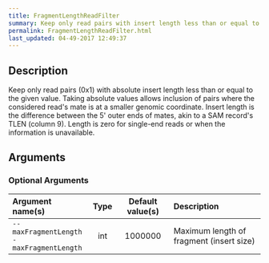```yaml
---
title: FragmentLengthReadFilter
summary: Keep only read pairs with insert length less than or equal to the given value
permalink: FragmentLengthReadFilter.html
last_updated: 04-49-2017 12:49:37
---
```


## Description

Keep only read pairs (0x1) with absolute insert length less than or equal to the given value.
 Taking absolute values allows inclusion of pairs where the considered read's mate is at a smaller genomic coordinate.
 Insert length is the difference between the 5' outer ends of mates, akin to a SAM record's TLEN (column 9).
 Length is zero for single-end reads or when the information is unavailable.

## Arguments

### Optional Arguments

| Argument name(s) | Type | Default value(s) | Description |
| :--------------- | :--: | :--------------: | :------ |
| `--maxFragmentLength`<br/>`-maxFragmentLength` | int | 1000000 | Maximum length of fragment (insert size) |


